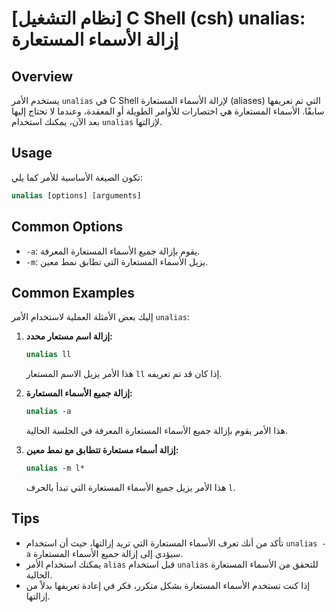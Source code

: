 # [نظام التشغيل] C Shell (csh) unalias: إزالة الأسماء المستعارة

## Overview
يستخدم الأمر `unalias` في C Shell لإزالة الأسماء المستعارة (aliases) التي تم تعريفها سابقًا. الأسماء المستعارة هي اختصارات للأوامر الطويلة أو المعقدة، وعندما لا تحتاج إليها بعد الآن، يمكنك استخدام `unalias` لإزالتها.

## Usage
تكون الصيغة الأساسية للأمر كما يلي:

```csh
unalias [options] [arguments]
```

## Common Options
- `-a`: يقوم بإزالة جميع الأسماء المستعارة المعرفة.
- `-m`: يزيل الأسماء المستعارة التي تطابق نمط معين.

## Common Examples
إليك بعض الأمثلة العملية لاستخدام الأمر `unalias`:

1. **إزالة اسم مستعار محدد:**
   ```csh
   unalias ll
   ```
   هذا الأمر يزيل الاسم المستعار `ll` إذا كان قد تم تعريفه.

2. **إزالة جميع الأسماء المستعارة:**
   ```csh
   unalias -a
   ```
   هذا الأمر يقوم بإزالة جميع الأسماء المستعارة المعرفة في الجلسة الحالية.

3. **إزالة أسماء مستعارة تتطابق مع نمط معين:**
   ```csh
   unalias -m l*
   ```
   هذا الأمر يزيل جميع الأسماء المستعارة التي تبدأ بالحرف `l`.

## Tips
- تأكد من أنك تعرف الأسماء المستعارة التي تريد إزالتها، حيث أن استخدام `unalias -a` سيؤدي إلى إزالة جميع الأسماء المستعارة.
- يمكنك استخدام الأمر `alias` قبل استخدام `unalias` للتحقق من الأسماء المستعارة الحالية.
- إذا كنت تستخدم الأسماء المستعارة بشكل متكرر، فكر في إعادة تعريفها بدلاً من إزالتها.